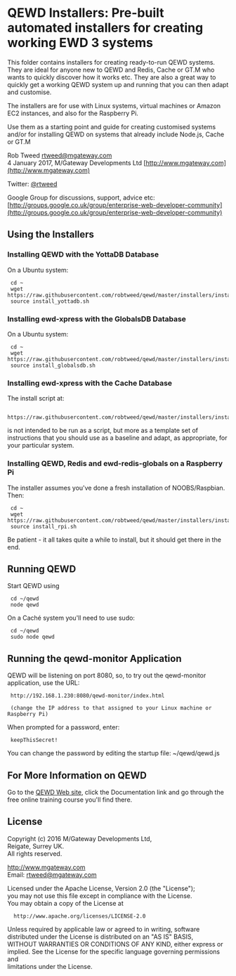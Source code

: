 # QEWD Installers: Pre-built automated installers for creating working EWD 3 systems
 
This folder contains installers for creating ready-to-run QEWD systems. They are ideal for anyone new to QEWD and Redis, Cache or GT.M who wants to quickly discover how it works etc. They are also a great way to quickly get a
working QEWD system up and running that you can then adapt and customise.

The installers are for use with Linux systems, virtual machines or Amazon EC2 instances, and also for the Raspberry Pi.

Use them as a starting point and guide for creating customised systems and/or for installing QEWD on systems that already include Node.js, Cache or GT.M

Rob Tweed <rtweed@mgateway.com>  
4 January 2017, M/Gateway Developments Ltd [http://www.mgateway.com](http://www.mgateway.com)  

Twitter: [@rtweed](https://twitter.com/rtweed)

Google Group for discussions, support, advice etc: [http://groups.google.co.uk/group/enterprise-web-developer-community](http://groups.google.co.uk/group/enterprise-web-developer-community)


## Using the Installers

### Installing QEWD with the YottaDB Database

On a Ubuntu system:

     cd ~
     wget https://raw.githubusercontent.com/robtweed/qewd/master/installers/install_yottadb.sh
     source install_yottadb.sh


### Installing ewd-xpress with the GlobalsDB Database

On a Ubuntu system:

     cd ~
     wget https://raw.githubusercontent.com/robtweed/qewd/master/installers/install_globalsdb.sh
     source install_globalsdb.sh


### Installing ewd-xpress with the Cache Database

The install script at:

     https://raw.githubusercontent.com/robtweed/qewd/master/installers/install_cache.sh

 is not intended to be run as a script, but more as a template set of instructions that you should
 use as a baseline and adapt, as appropriate, for your particular system.


### Installing QEWD, Redis and ewd-redis-globals on a Raspberry Pi

The installer assumes you've done a fresh installation of NOOBS/Raspbian.  Then:

     cd ~
     wget https://raw.githubusercontent.com/robtweed/qewd/master/installers/install_rpi.sh
     source install_rpi.sh

Be patient - it all takes quite a while to install, but it should get there in the end. 


## Running QEWD


Start QEWD using

     cd ~/qewd
     node qewd

On a Cach&eacute; system you'll need to use sudo:

     cd ~/qewd
     sudo node qewd


## Running the qewd-monitor Application


QEWD will be listening on port 8080, so, to try out the qewd-monitor application, use the URL:

     http://192.168.1.230:8080/qewd-monitor/index.html

     (change the IP address to that assigned to your Linux machine or Raspberry Pi)

When prompted for a password, enter:

     keepThisSecret!

You can change the password by editing the startup file: ~/qewd/qewd.js



## For More Information on QEWD

Go to the [QEWD Web site](http://qewdjs.com), click the Documentation link and
go through the free online training course you'll find there.


## License

 Copyright (c) 2016 M/Gateway Developments Ltd,                           
 Reigate, Surrey UK.                                                      
 All rights reserved.                                                     
                                                                           
  http://www.mgateway.com                                                  
  Email: rtweed@mgateway.com                                               
                                                                           
                                                                           
  Licensed under the Apache License, Version 2.0 (the "License");          
  you may not use this file except in compliance with the License.         
  You may obtain a copy of the License at                                  
                                                                           
      http://www.apache.org/licenses/LICENSE-2.0                           
                                                                           
  Unless required by applicable law or agreed to in writing, software      
  distributed under the License is distributed on an "AS IS" BASIS,        
  WITHOUT WARRANTIES OR CONDITIONS OF ANY KIND, either express or implied. 
  See the License for the specific language governing permissions and      
   limitations under the License.      
